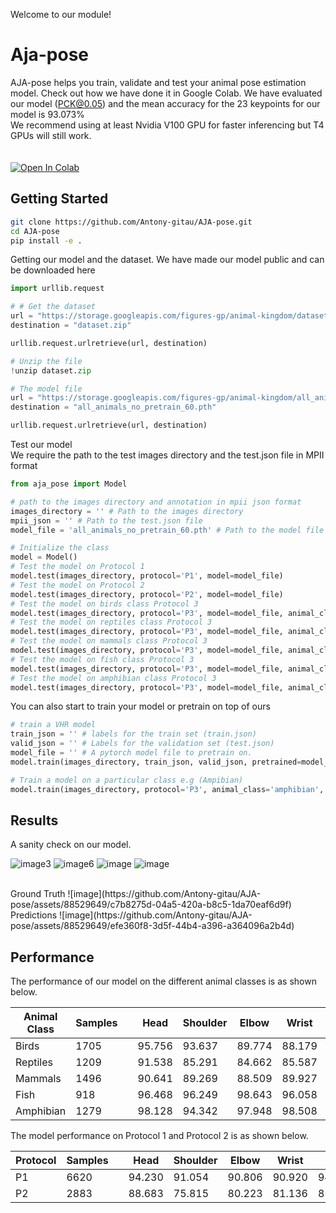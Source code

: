 Welcome to our module!
# Aja-pose

AJA-pose helps you train, validate and test your animal pose estimation model.
Check out how we have done it in Google Colab.
We have evaluated our model (PCK@0.05) and the mean accuracy for the 23 keypoints for our model is 93.073%<br>
We recommend using at least Nvidia V100 GPU for faster inferencing but T4 GPUs will still work.  
<br><br>
[![Open In Colab](https://colab.research.google.com/assets/colab-badge.svg)](https://colab.research.google.com/drive/1N3v7Y-PN9uvw5V5PUbAYqh9vGkLfm_Km?usp=sharing)
## Getting Started

```bash
git clone https://github.com/Antony-gitau/AJA-pose.git
cd AJA-pose
pip install -e .
```
Getting our model and the dataset.
We have made our model public and can be downloaded here
```python
import urllib.request

# # Get the dataset
url = "https://storage.googleapis.com/figures-gp/animal-kingdom/dataset.zip"
destination = "dataset.zip"

urllib.request.urlretrieve(url, destination)

# Unzip the file
!unzip dataset.zip

# The model file
url = "https://storage.googleapis.com/figures-gp/animal-kingdom/all_animals_no_pretrain_106.pth"
destination = "all_animals_no_pretrain_60.pth"

urllib.request.urlretrieve(url, destination)
```
Test our model<br>
We require the path to the test images directory and the test.json file in MPII format
```python
from aja_pose import Model

# path to the images directory and annotation in mpii json format
images_directory = '' # Path to the images directory
mpii_json = '' # Path to the test.json file
model_file = 'all_animals_no_pretrain_60.pth' # Path to the model file 

# Initialize the class
model = Model()
# Test the model on Protocol 1
model.test(images_directory, protocol='P1', model=model_file)
# Test the model on Protocol 2
model.test(images_directory, protocol='P2', model=model_file)
# Test the model on birds class Protocol 3
model.test(images_directory, protocol='P3', model=model_file, animal_class='bird')
# Test the model on reptiles class Protocol 3
model.test(images_directory, protocol='P3', model=model_file, animal_class='reptile')
# Test the model on mammals class Protocol 3
model.test(images_directory, protocol='P3', model=model_file, animal_class='mammal')
# Test the model on fish class Protocol 3
model.test(images_directory, protocol='P3', model=model_file, animal_class='fish')
# Test the model on amphibian class Protocol 3
model.test(images_directory, protocol='P3', model=model_file, animal_class='amphibian')
```
You can also start to train your model or pretrain on top of ours
```python
# train a VHR model
train_json = '' # labels for the train set (train.json)
valid_json = '' # Labels for the validation set (test.json)
model_file = '' # A pytorch model file to pretrain on.
model.train(images_directory, train_json, valid_json, pretrained=model_file)

# Train a model on a particular class e.g (Ampibian)
model.train(images_directory, protocol='P3', animal_class='amphibian', model=model_file)
```

## Results
A sanity check on our model.

![image3](https://github.com/Antony-gitau/AJA-pose/assets/88529649/266e526c-48aa-4401-b411-5f161a734c83)
![image6](https://github.com/Antony-gitau/AJA-pose/assets/88529649/615f5498-1be9-4235-8df2-11e46bfb1384)
![image](https://github.com/Antony-gitau/AJA-pose/assets/88529649/296e56c4-fa9f-4683-94c3-a7d7bc327444)
![image](https://github.com/Antony-gitau/AJA-pose/assets/88529649/54b64c7d-c3e6-44b6-8ed0-90f1b14cb52a)

<br>
Ground Truth
![image](https://github.com/Antony-gitau/AJA-pose/assets/88529649/c7b8275d-04a5-420a-b8c5-1da70eaf6d9f)
<br>
Predictions
![image](https://github.com/Antony-gitau/AJA-pose/assets/88529649/efe360f8-3d5f-44b4-a396-a364096a2b4d)

## Performance
The performance of our model on the different animal classes is as shown below.

| Animal Class | Samples |  | Head | Shoulder | Elbow | Wrist | Hip | Knee | Ankle | Mouth | Tail | Mean |
|------|---------|--|------|----------|-------|-------|-----|------|-------|-------|------|------|
| Birds | 1705 |  | 95.756 | 93.637 | 89.774 | 88.179 | 98.975 | 97.582 | 94.326 | 98.447 | 95.112 | 95.164 |
| Reptiles | 1209 |  | 91.538 | 85.291 | 84.662 | 85.587 | 90.457 | 88.097 | 85.239 | 96.723 | 83.925 | 89.553 |
| Mammals | 1496 |  | 90.641 | 89.269 | 88.509 | 89.927 | 90.263 | 88.655 | 89.535 | 93.622 | 82.161 | 90.038 |
| Fish | 918  |  | 96.468 | 96.249 | 98.643 | 96.058 | 98.403 | 96.743 | 95.775 | 97.564 | 98.256 | 96.467 |
| Amphibian | 1279 |  | 98.128 | 94.342 | 97.948 | 98.508 | 95.491 | 94.957 | 94.319 | 98.702 | 99.568 | 95.493 |

The model performance on Protocol 1 and Protocol 2 is as shown below.

| Protocol | Samples |  | Head | Shoulder | Elbow | Wrist | Hip | Knee | Ankle | Mouth | Tail | Mean |
|----------|---------|--|------|----------|-------|-------|-----|------|-------|-------|------|------|
| P1       |    6620     |  | 94.230 | 91.054 | 90.806 | 90.920 | 94.414 | 93.233 | 92.094 | 96.867 | 92.346 | 93.073 |
| P2       | 2883    |  | 88.683 | 75.815 | 80.223 | 81.136 | 85.568 | 83.840 | 82.028 | 94.799 | 72.506 | 83.711 |


